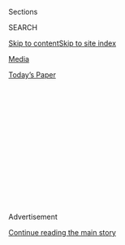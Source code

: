 <div id="app">

<div>

<div>

<div>

<div class="NYTAppHideMasthead css-1q2w90k e1suatyy0">

<div class="section css-ui9rw0 e1suatyy2">

<div class="css-eph4ug er09x8g0">

<div class="css-6n7j50">

</div>

<span class="css-1dv1kvn">Sections</span>

<div class="css-10488qs">

<span class="css-1dv1kvn">SEARCH</span>

</div>

[Skip to content](#site-content)[Skip to site
index](#site-index)

</div>

<div id="masthead-section-label" class="css-1wr3we4 eaxe0e00">

[Media](https://www.nytimes.com/pages/business/media/index.html)

</div>

<div class="css-10698na e1huz5gh0">

</div>

</div>

<div id="masthead-bar-one" class="section hasLinks css-15hmgas e1csuq9d3">

<div class="css-uqyvli e1csuq9d0">

</div>

<div class="css-1uqjmks e1csuq9d1">

</div>

<div class="css-9e9ivx">

[](https://myaccount.nytimes.com/auth/login?response_type=cookie&client_id=vi)

</div>

<div class="css-1bvtpon e1csuq9d2">

[Today’s
Paper](https://www.nytimes.com/section/todayspaper)

</div>

</div>

</div>

</div>

<div data-aria-hidden="false">

<div id="site-content" data-role="main">

<div>

<div class="css-1aor85t" style="opacity:0.000000001;z-index:-1;visibility:hidden">

<div class="css-1hqnpie">

<div class="css-epjblv">

<span class="css-17xtcya">[Media](/pages/business/media/index.html)</span><span class="css-x15j1o">|</span><span class="css-fwqvlz">Trump
Strategist Stephen Bannon Says Media Should ‘Keep Its Mouth
Shut’</span>

</div>

<div class="css-k008qs">

<div class="css-1iwv8en">

<span class="css-18z7m18"></span>

<div>

</div>

</div>

<span class="css-1n6z4y">https://nyti.ms/2k8h6Oa</span>

<div class="css-1705lsu">

<div class="css-4xjgmj">

<div class="css-4skfbu" data-role="toolbar" data-aria-label="Social Media Share buttons, Save button, and Comments Panel with current comment count" data-testid="share-tools">

  - 
  - 
  - 
  - 
    
    <div class="css-6n7j50">
    
    </div>

  - 

</div>

</div>

</div>

</div>

</div>

</div>

<div class="css-13pd83m">

</div>

<div id="top-wrapper" class="css-1sy8kpn">

<div id="top-slug" class="css-l9onyx">

Advertisement

</div>

[Continue reading the main
story](#after-top)

<div class="ad top-wrapper" style="text-align:center;height:100%;display:block;min-height:250px">

<div id="top" class="place-ad" data-position="top" data-size-key="top">

</div>

</div>

<div id="after-top">

</div>

</div>

<div id="sponsor-wrapper" class="css-1hyfx7x">

<div id="sponsor-slug" class="css-19vbshk">

Supported by

</div>

[Continue reading the main
story](#after-sponsor)

<div id="sponsor" class="ad sponsor-wrapper" style="text-align:center;height:100%;display:block">

</div>

<div id="after-sponsor">

</div>

</div>

<div class="css-1vkm6nb ehdk2mb0">

# Trump Strategist Stephen Bannon Says Media Should ‘Keep Its Mouth Shut’

</div>

<div class="css-79elbk" data-testid="photoviewer-wrapper">

<div class="css-z3e15g" data-testid="photoviewer-wrapper-hidden">

</div>

<div class="css-1a48zt4 ehw59r15" data-testid="photoviewer-children">

![<span class="css-16f3y1r e13ogyst0" data-aria-hidden="true">Stephen K.
Bannon, center, President Trump’s chief strategist, met with business
leaders at the White House on
Monday.</span><span class="css-cnj6d5 e1z0qqy90" itemprop="copyrightHolder"><span class="css-1ly73wi e1tej78p0">Credit...</span><span><span>Doug
Mills/The New York
Times</span></span></span>](https://static01.nyt.com/images/2017/01/27/business/27BANNON/27BANNON-articleInline.jpg?quality=75&auto=webp&disable=upscale)

</div>

</div>

<div class="css-xt80pu e12qa4dv0">

<div class="css-18e8msd">

<div class="css-vp77d3 epjyd6m0">

<div class="css-1baulvz">

By [<span class="css-1baulvz last-byline" itemprop="name">Michael M.
Grynbaum</span>](http://www.nytimes.com/by/michael-m-grynbaum)

</div>

</div>

  - Jan. 26,
    2017

  - 
    
    <div class="css-4xjgmj">
    
    <div class="css-d8bdto" data-role="toolbar" data-aria-label="Social Media Share buttons, Save button, and Comments Panel with current comment count" data-testid="share-tools">
    
      - 
      - 
      - 
      - 
        
        <div class="css-6n7j50">
        
        </div>
    
      - 
    
    </div>
    
    </div>

</div>

</div>

<div class="section meteredContent css-1r7ky0e" name="articleBody" itemprop="articleBody">

<div class="css-1fanzo5 StoryBodyCompanionColumn">

<div class="css-53u6y8">

WASHINGTON — Just days after President Trump spoke of a “running war’’
with the media, his chief White House strategist, Stephen K. Bannon,
ratcheted up the attacks, arguing that news organizations had been
“humiliated” by the election outcome and repeatedly describing the
media as “the opposition party” of the current administration.

“The media should be embarrassed and humiliated and keep its mouth shut
and just listen for a while,” Mr. Bannon said in an interview on
Wednesday.

“I want you to quote this,” Mr. Bannon added. “The media here is the
opposition party. They don’t understand this country. They still do not
understand why Donald Trump is the president of the United States.”

The scathing assessment — delivered by one of Mr. Trump’s most trusted
and influential advisers, in the first days of his presidency — comes at
a moment of high tension between the news media and the administration,
with skirmishes over the size of Mr. Trump’s inaugural crowd and the
president’s false claims that millions of illegal votes by undocumented
immigrants swayed the popular vote against him.

</div>

</div>

<div class="css-1fanzo5 StoryBodyCompanionColumn">

<div class="css-53u6y8">

Mr. Bannon, who rarely grants interviews to journalists outside of
Breitbart News, the provocative right-wing website he ran until August,
was echoing [comments by Mr.
Trump](https://www.nytimes.com/2017/01/21/us/politics/trump-white-house-briefing-inauguration-crowd-size.html)
last weekend, when the president said he was in “a running war” with the
media and called journalists “among the most dishonest people on earth.”
Mr. Bannon’s remarks added to the growing acrimony between the press and
a president who made attacks on the media a rallying point of his
election campaign.

Among Mr. Trump’s advisers in the White House, Mr. Bannon is responsible
for putting into action [the nationalist
vision](https://www.nytimes.com/2016/11/15/us/politics/stephen-bannon-white-house-trump.html)
that Mr. Trump channeled during the later months of the campaign, one
that stemmed from Mr. Bannon himself. And in many ways Mr. Trump has
acted on that vision during his first week in office — from the
description of “American carnage” he laid out in his inauguration speech
to a series of executive actions outlining policies on trade agreements,
immigration and the building of a border wall.

Mr. Bannon is one of the strongest forces in an administration with
competing power centers. A savvy manipulator of the press, and a proud
provocateur, he was among the few advisers in Mr. Trump’s circle who
were said to have urged Sean Spicer, the new press secretary, to give a
confrontational, emotional statement to a shocked West Wing briefing
room on Saturday, when the White House disputed news reports about the
size of the inauguration crowd. He shares Mr. Trump’s view that the news
media misunderstood the movement that the president rode into office.

Speaking by telephone on Wednesday, Mr. Bannon delivered a broad
indictment of the news media as being biased against Mr. Trump and out
of touch with the American public. That is an argument familiar to
readers of Breitbart and followers of personalities friendly to Mr.
Trump, like Sean Hannity of Fox News.

</div>

</div>

<div class="css-1fanzo5 StoryBodyCompanionColumn">

<div class="css-53u6y8">

“The elite media got it dead wrong, 100 percent dead wrong,” Mr. Bannon
said of the election, calling it “a humiliating defeat that they will
never wash away, that will always be there.”

“The mainstream media has not fired or terminated anyone associated with
following our campaign,” Mr. Bannon said. “Look at the Twitter feeds of
those people: They were outright activists of the Clinton campaign.” (He
did not name specific reporters or editors.)

“That’s why you have no power,” he added. “You were humiliated.”

Mr. Bannon spoke in blunt but calm tones, peppered with profanity, and
humorously referred to himself as “Darth Vader.” He said, with ironic
relish, that Mr. Trump was elected by a surge of support from “the
working-class hobbits and deplorables.”

The conversation was initiated by Mr. Bannon to offer praise for Mr.
Spicer, who has been criticized this week for making false claims at the
White House podium about attendance at Mr. Trump’s inaugural, for
calling reporters dishonest and lecturing them about what stories to
write, and for failing to disavow Mr. Trump’s lie about widespread voter
fraud in the election.

Asked if he was concerned that Mr. Spicer had lost credibility with the
news media, Mr. Bannon chortled. “Are you kidding me?” he said. “We
think that’s a badge of honor. ‘Questioning his integrity’ — are you
kidding me? The media has zero integrity, zero intelligence, and no hard
work.”

“You’re the opposition party,” he said. “Not the Democratic Party.
You’re the opposition party. The media’s the opposition party.”

Journalists reacted with alarm and defiance to Mr. Bannon’s comments.
“What country are we living in?” Christiane Amanpour, the CNN
correspondent, [wrote on
Twitter.](https://twitter.com/camanpour/status/824730505543319554)

</div>

</div>

<div class="css-1fanzo5 StoryBodyCompanionColumn">

<div class="css-53u6y8">

“We are not the opposition,’’ Stephen Engelberg, editor in chief of the
nonprofit news organization [ProPublica](https://www.propublica.org/),
wrote in an email. “We are part of an essential function in any
democracy.” He added that ProPublica had no intention of “shutting up in
response to this or any other president’s demand.”

“We are here to tell the truth and we intend to continue doing so,
regardless of how badly some might want us to parrot ‘alternative
facts,’” Mr. Engelberg said.

Mr. Bannon mostly referred to the “elite” or “mainstream” media, but he
cited The New York Times and The Washington Post by name.

“The paper of record for our beloved republic, The New York Times,
should be absolutely ashamed and humiliated,” Mr. Bannon said. “They got
it 100 percent wrong.”

He added that he has been a reader of The Times for most of his adult
life.

</div>

</div>

</div>

<div>

</div>

<div>

</div>

<div>

</div>

<div>

<div id="bottom-wrapper" class="css-1ede5it">

<div id="bottom-slug" class="css-l9onyx">

Advertisement

</div>

[Continue reading the main
story](#after-bottom)

<div id="bottom" class="ad bottom-wrapper" style="text-align:center;height:100%;display:block;min-height:90px">

</div>

<div id="after-bottom">

</div>

</div>

</div>

</div>

</div>

## Site Index

<div>

</div>

## Site Information Navigation

  - [© <span>2020</span> <span>The New York Times
    Company</span>](https://help.nytimes.com/hc/en-us/articles/115014792127-Copyright-notice)

<!-- end list -->

  - [NYTCo](https://www.nytco.com/)
  - [Contact
    Us](https://help.nytimes.com/hc/en-us/articles/115015385887-Contact-Us)
  - [Work with us](https://www.nytco.com/careers/)
  - [Advertise](https://nytmediakit.com/)
  - [T Brand Studio](http://www.tbrandstudio.com/)
  - [Your Ad
    Choices](https://www.nytimes.com/privacy/cookie-policy#how-do-i-manage-trackers)
  - [Privacy](https://www.nytimes.com/privacy)
  - [Terms of
    Service](https://help.nytimes.com/hc/en-us/articles/115014893428-Terms-of-service)
  - [Terms of
    Sale](https://help.nytimes.com/hc/en-us/articles/115014893968-Terms-of-sale)
  - [Site
    Map](https://spiderbites.nytimes.com)
  - [Help](https://help.nytimes.com/hc/en-us)
  - [Subscriptions](https://www.nytimes.com/subscription?campaignId=37WXW)

</div>

</div>

</div>

</div>
